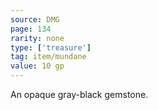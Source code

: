 ```yaml
---
source: DMG
page: 134
rarity: none
type: ['treasure']
tag: item/mundane
value: 10 gp
---
```


An opaque gray-black gemstone.

